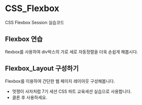 # CSS_Flexbox

CSS Flexbox Session 실습코드

## Flexbox 연습

flexbox를 사용하여 div박스의 가로 세로 자동정렬을 더욱 손쉽게 해봅시다.

## Flexbox_Layout 구성하기

Flexbox를 이용하여 간단한 웹 페이지 레이아웃 구성해봅니다.

- 멋쟁이 사자처럼 7기 세션 CSS 파트 교육세션 실습으로 사용합니다.
- 클론 후 사용하세요.
